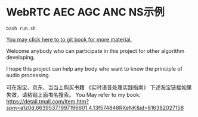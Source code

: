 
# WebRTC AEC AGC ANC NS示例
```
bash run.sh
```

[You may click here to to git book for more material.](https://shichaog1.gitbooks.io/hand-book-of-speech-enhancement-and-recognition/content/)

Welcome anybody who can participate in this project for other algorithm developing.

I hope this project can help any body who want to know the principle of audio processing.

可在淘宝、京东、当当上购买书籍
《实时语音处理实践指南》
下述淘宝链接如果失效，请粘贴上面书名搜索。
You May refer to my book:
https://detail.tmall.com/item.htm?spm=a1z0d.6639537.1997196601.4.13f574848RXeNK&id=616382027158



